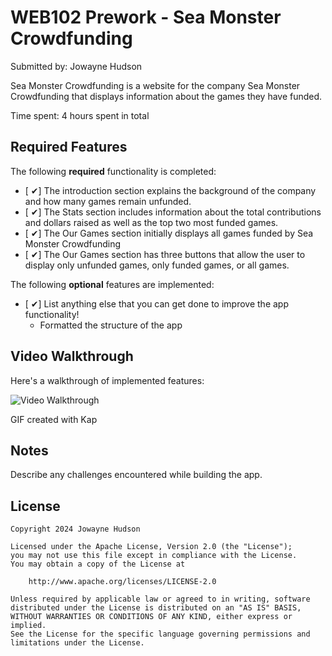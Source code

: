 # WEB102 Prework - Sea Monster Crowdfunding

Submitted by: Jowayne Hudson

Sea Monster Crowdfunding is a website for the company Sea Monster Crowdfunding that displays information about the games they have funded.

Time spent: 4 hours spent in total

## Required Features

The following **required** functionality is completed:

* [ ✔︎] The introduction section explains the background of the company and how many games remain unfunded.
* [ ✔︎] The Stats section includes information about the total contributions and dollars raised as well as the top two most funded games.
* [ ✔︎] The Our Games section initially displays all games funded by Sea Monster Crowdfunding
* [ ✔︎] The Our Games section has three buttons that allow the user to display only unfunded games, only funded games, or all games.

The following **optional** features are implemented:

* [ ✔︎] List anything else that you can get done to improve the app functionality!
    * Formatted the structure of the app

## Video Walkthrough

Here's a walkthrough of implemented features:

<img src='https://imgur.com/a/pxHhTRd.gif' title='Video Walkthrough' width='' alt='Video Walkthrough' />

<!-- Replace this with whatever GIF tool you used! -->
GIF created with Kap  
<!-- Recommended tools:
[Kap](https://getkap.co/) for macOS
[ScreenToGif](https://www.screentogif.com/) for Windows
[peek](https://github.com/phw/peek) for Linux. -->

## Notes

Describe any challenges encountered while building the app.

## License

    Copyright 2024 Jowayne Hudson

    Licensed under the Apache License, Version 2.0 (the "License");
    you may not use this file except in compliance with the License.
    You may obtain a copy of the License at

        http://www.apache.org/licenses/LICENSE-2.0

    Unless required by applicable law or agreed to in writing, software
    distributed under the License is distributed on an "AS IS" BASIS,
    WITHOUT WARRANTIES OR CONDITIONS OF ANY KIND, either express or implied.
    See the License for the specific language governing permissions and
    limitations under the License.
